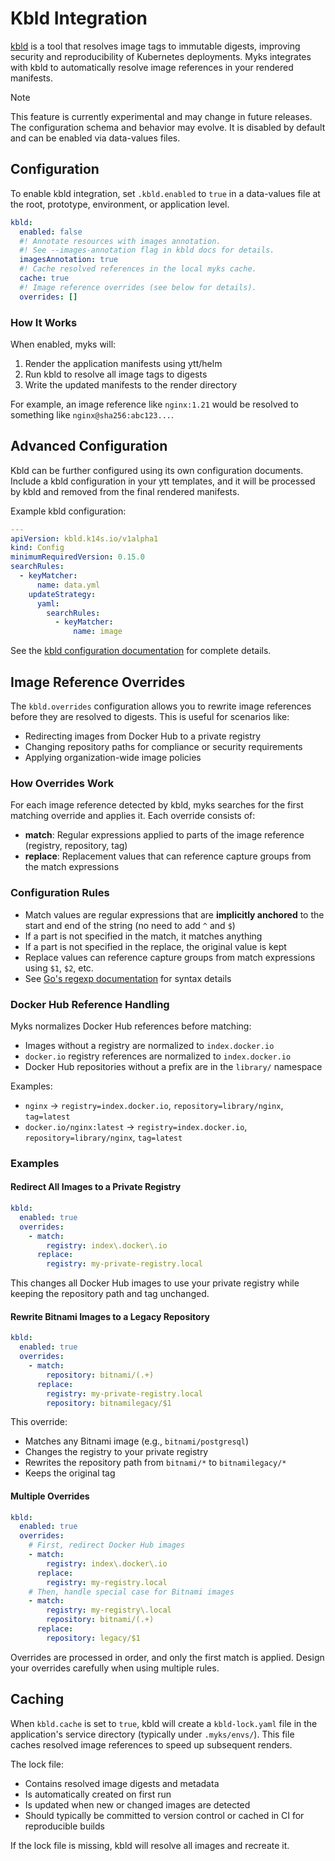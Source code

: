 # Kbld Integration

[kbld](https://carvel.dev/kbld/) is a tool that resolves image tags to immutable
digests, improving security and reproducibility of Kubernetes deployments. Myks
integrates with kbld to automatically resolve image references in your rendered
manifests.

> [!NOTE]  
> This feature is currently experimental and may change in future releases. The
> configuration schema and behavior may evolve. It is disabled by default and
> can be enabled via data-values files.

## Configuration

To enable kbld integration, set `.kbld.enabled` to `true` in a data-values file
at the root, prototype, environment, or application level.

```yaml
kbld:
  enabled: false
  #! Annotate resources with images annotation.
  #! See --images-annotation flag in kbld docs for details.
  imagesAnnotation: true
  #! Cache resolved references in the local myks cache.
  cache: true
  #! Image reference overrides (see below for details).
  overrides: []
```

### How It Works

When enabled, myks will:

1. Render the application manifests using ytt/helm
2. Run kbld to resolve all image tags to digests
3. Write the updated manifests to the render directory

For example, an image reference like `nginx:1.21` would be resolved to something
like `nginx@sha256:abc123...`.

## Advanced Configuration

Kbld can be further configured using its own configuration documents. Include a
kbld configuration in your ytt templates, and it will be processed by kbld and
removed from the final rendered manifests.

Example kbld configuration:

```yaml
---
apiVersion: kbld.k14s.io/v1alpha1
kind: Config
minimumRequiredVersion: 0.15.0
searchRules:
  - keyMatcher:
      name: data.yml
    updateStrategy:
      yaml:
        searchRules:
          - keyMatcher:
              name: image
```

See the
[kbld configuration documentation](https://carvel.dev/kbld/docs/develop/config/)
for complete details.

## Image Reference Overrides

The `kbld.overrides` configuration allows you to rewrite image references before
they are resolved to digests. This is useful for scenarios like:

- Redirecting images from Docker Hub to a private registry
- Changing repository paths for compliance or security requirements
- Applying organization-wide image policies

### How Overrides Work

For each image reference detected by kbld, myks searches for the first matching
override and applies it. Each override consists of:

- **match**: Regular expressions applied to parts of the image reference
  (registry, repository, tag)
- **replace**: Replacement values that can reference capture groups from the
  match expressions

### Configuration Rules

- Match values are regular expressions that are **implicitly anchored** to the
  start and end of the string (no need to add `^` and `$`)
- If a part is not specified in the match, it matches anything
- If a part is not specified in the replace, the original value is kept
- Replace values can reference capture groups from match expressions using `$1`,
  `$2`, etc.
- See [Go's regexp documentation](https://pkg.go.dev/regexp#Regexp.ReplaceAllString)
  for syntax details

### Docker Hub Reference Handling

Myks normalizes Docker Hub references before matching:

- Images without a registry are normalized to `index.docker.io`
- `docker.io` registry references are normalized to `index.docker.io`
- Docker Hub repositories without a prefix are in the `library/` namespace

Examples:
- `nginx` → `registry=index.docker.io`, `repository=library/nginx`, `tag=latest`
- `docker.io/nginx:latest` → `registry=index.docker.io`,
  `repository=library/nginx`, `tag=latest`

### Examples

#### Redirect All Images to a Private Registry

```yaml
kbld:
  enabled: true
  overrides:
    - match:
        registry: index\.docker\.io
      replace:
        registry: my-private-registry.local
```

This changes all Docker Hub images to use your private registry while keeping
the repository path and tag unchanged.

#### Rewrite Bitnami Images to a Legacy Repository

```yaml
kbld:
  enabled: true
  overrides:
    - match:
        repository: bitnami/(.+)
      replace:
        registry: my-private-registry.local
        repository: bitnamilegacy/$1
```

This override:
- Matches any Bitnami image (e.g., `bitnami/postgresql`)
- Changes the registry to your private registry
- Rewrites the repository path from `bitnami/*` to `bitnamilegacy/*`
- Keeps the original tag

#### Multiple Overrides

```yaml
kbld:
  enabled: true
  overrides:
    # First, redirect Docker Hub images
    - match:
        registry: index\.docker\.io
      replace:
        registry: my-registry.local
    # Then, handle special case for Bitnami images
    - match:
        registry: my-registry\.local
        repository: bitnami/(.+)
      replace:
        repository: legacy/$1
```

Overrides are processed in order, and only the first match is applied. Design
your overrides carefully when using multiple rules.

## Caching

When `kbld.cache` is set to `true`, kbld will create a `kbld-lock.yaml` file in
the application's service directory (typically under `.myks/envs/`). This file
caches resolved image references to speed up subsequent renders.

The lock file:

- Contains resolved image digests and metadata
- Is automatically created on first run
- Is updated when new or changed images are detected
- Should typically be committed to version control or cached in CI for
  reproducible builds

If the lock file is missing, kbld will resolve all images and recreate it.
